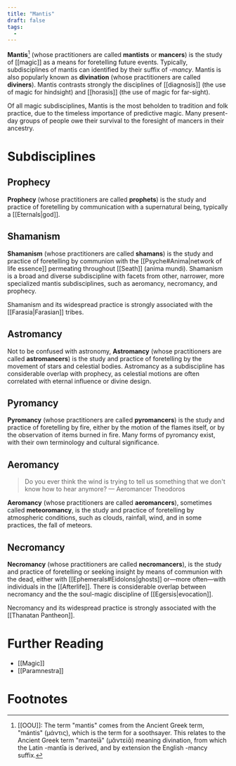 ```yaml
---
title: "Mantis"
draft: false
tags:
  - 
---
```


**Mantis**[^man] (whose practitioners are called **mantists** or **mancers**) is the study of [[magic]] as a means for foretelling future events. Typically, subdisciplines of mantis can identified by their suffix of *-mancy*. Mantis is also popularly known as **divination** (whose practitioners are called **diviners**). Mantis contrasts strongly the disciplines of [[diagnosis]] (the use of magic for hindsight) and [[horasis]] (the use of magic for far-sight).

Of all magic subdisciplines, Mantis is the most beholden to tradition and folk practice, due to the timeless importance of predictive magic. Many present-day groups of people owe their survival to the foresight of mancers in their ancestry.

# Subdisciplines
## Prophecy
**Prophecy** (whose practitioners are called **prophets**) is the study and practice of foretelling by communication with a supernatural being, typically a [[Eternals|god]].

## Shamanism
**Shamanism** (whose practitioners are called **shamans**) is the study and practice of foretelling by communion with the [[Psyche#Anima|network of life essence]] permeating throughout [[Seath]] (anima mundi). Shamanism is a broad and diverse subdiscipline with facets from other, narrower, more specialized mantis subdisciplines, such as aeromancy, necromancy, and prophecy. 

Shamanism and its widespread practice is strongly associated with the [[Farasia|Farasian]] tribes.

## Astromancy
Not to be confused with astronomy, **Astromancy** (whose practitioners are called **astromancers**) is the study and practice of foretelling by the movement of stars and celestial bodies. Astromancy as a subdiscipline has considerable overlap with prophecy, as celestial motions are often correlated with eternal influence or divine design.

## Pyromancy
**Pyromancy** (whose practitioners are called **pyromancers**) is the study and practice of foretelling by fire, either by the motion of the flames itself, or by the observation of items burned in fire. Many forms of pyromancy exist, with their own terminology and cultural significance.

## Aeromancy
>Do you ever think the wind is trying to tell us something that we don't know how to hear anymore?
>— Aeromancer Theodoros

**Aeromancy** (whose practitioners are called **aeromancers**), sometimes called **meteoromancy**, is the study and practice of foretelling by atmospheric conditions, such as clouds, rainfall, wind, and in some practices, the fall of meteors.

## Necromancy
**Necromancy** (whose practitioners are called **necromancers**), is the study and practice of foretelling or seeking insight by means of communion with the dead, either with [[Ephemerals#Eidolons|ghosts]] or—more often—with individuals in the [[Afterlife]]. There is considerable overlap between necromancy and the the soul-magic discipline of [[Egersis|evocation]]. 

Necromancy and its widespread practice is strongly associated with the [[Thanatan Pantheon]].
# Further Reading
- [[Magic]]
- [[Paramnestra]]

# Footnotes
[^man]:[[OOU]]: The term "mantis" comes from the Ancient Greek term, "mántis" (μάντις), which is the term for a soothsayer. This relates to the Ancient Greek term "manteíā" (μᾰντείᾱ) meaning divination, from which the Latin -mantīa is derived, and by extension the English -mancy suffix.